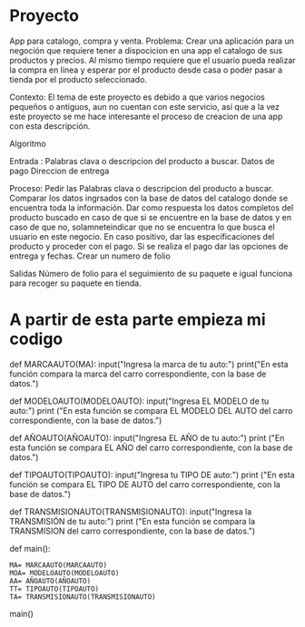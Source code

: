 # Proyecto
App para catalogo, compra y venta.
Problema: Crear una aplicación para un negoción que requiere tener a dispocicion en una app el catalogo de sus productos y precios. Al mismo tiempo requiere que el usuario pueda realizar la compra en linea y esperar por el producto desde casa o poder pasar a tienda por el producto seleccionado.

Contexto: El tema de este proyecto es debido a que varios negocios pequeños o antiguos, aun no cuentan con este servicio, así que a la vez este proyecto se me hace interesante el proceso de creacion de una app con esta descripción.

Algoritmo 

Entrada :
  Palabras clava o descripcion del producto a buscar.
  Datos de pago
  Direccion de entrega 
  
Proceso:
  Pedir las Palabras clava o descripcion del producto a buscar.
  Comparar los datos ingrsados con la base de datos del catalogo donde se encuentra toda la información.
  Dar como respuesta los datos completos del producto buscado en caso de que si se encuentre en la base de datos y en caso de que no, solamneteindicar que no se encuentra lo que busca el usuario en este negocio.
  En caso positivo, dar las especificaciones del producto y proceder con el pago. Si se realiza el pago dar las opciones de entrega y fechas.
  Crear un numero de folio
  
  Salidas
  Número de folio para el seguimiento de su paquete e igual funciona para recoger su paquete en tienda.
# A partir de esta parte empieza mi codigo
def MARCAAUTO(MA):
    input("Ingresa la marca de tu auto:")
    print("En esta función compara la marca del carro correspondiente, con la base de datos.")
    
def MODELOAUTO(MODELOAUTO):
    input("Ingresa EL MODELO de tu auto:")
    print ("En esta función se compara EL MODELO DEL AUTO del carro correspondiente, con la base de datos.")
    
def AÑOAUTO(AÑOAUTO):
    input("Ingresa EL AÑO de tu auto:")
    print ("En esta función se compara EL AÑO del carro correspondiente, con la base de datos.")
    
def TIPOAUTO(TIPOAUTO):
    input("Ingresa tu TIPO DE auto:")
    print ("En esta función se compara EL TIPO DE AUTO del carro correspondiente, con la base de datos.")
     
def TRANSMISIONAUTO(TRANSMISIONAUTO):
    input("Ingresa la TRANSMISIÓN de tu auto:")
    print ("En esta función se compara la TRANSMISION del carro correspondiente, con la base de datos.")
    
def main():
    
    MA= MARCAAUTO(MARCAAUTO)
    MOA= MODELOAUTO(MODELOAUTO)
    AA= AÑOAUTO(AÑOAUTO)
    TT= TIPOAUTO(TIPOAUTO)
    TA= TRANSMISIONAUTO(TRANSMISIONAUTO)
    
    

main()
